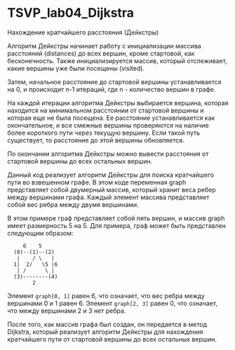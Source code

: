 # TSVP_lab04_Dijkstra
Нахождение кратчайшего расстояния (Дейкстры)

Алгоритм Дейкстры начинает работу с инициализации массива расстояний (distances) до всех вершин, кроме стартовой, как бесконечность. Также инициализируется массив, который отслеживает, какие вершины уже были посещены (visited).

Затем, начальное расстояние до стартовой вершины устанавливается на 0, и происходит n-1 итераций, где n - количество вершин в графе.

На каждой итерации алгоритма Дейкстры выбирается вершина, которая находится на минимальном расстоянии от стартовой вершины и которая еще не была посещена. Ее расстояние устанавливается как окончательное, и все смежные вершины проверяются на наличие более короткого пути через текущую вершину. Если такой путь существует, то расстояние до этой вершины обновляется.

По окончании алгоритма Дейкстры можно вывести расстояния от стартовой вершины до всех остальных вершин.

Данный код реализует алгоритм Дейкстры для поиска кратчайшего пути во взвешенном графе. В этом коде переменная graph представляет собой двумерный массив, который хранит веса ребер между вершинами графа. Каждый элемент массива представляет собой вес ребра между двумя вершинами.

В этом примере граф представляет собой пять вершин, и массив graph имеет размерность 5 на 5. Для примера, граф может быть представлен следующим образом:

```
     6    5
  (0)--(1)--(2)
   |    / \   |
  1|  2/   \5 |6
   | /      \ |
  (3)--------(4)
        2
```

Элемент `graph[0, 1]` равен 6, что означает, что вес ребра между вершинами 0 и 1 равен 6. Элемент `graph[2, 3]` равен 0, что означает, что между вершинами 2 и 3 нет ребра.

После того, как массив графа был создан, он передается в метод Dijkstra, который реализует алгоритм Дейкстры для нахождения кратчайшего пути от стартовой вершины до всех остальных вершин.
